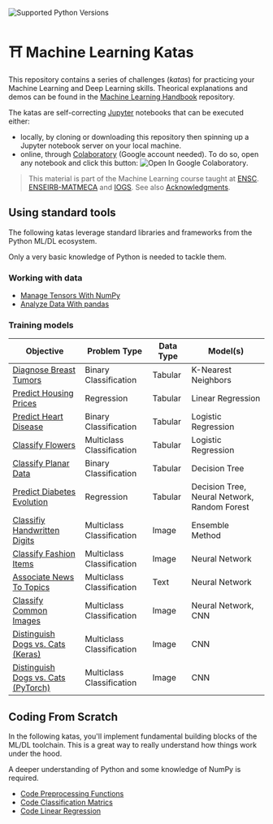 ![Supported Python Versions](https://img.shields.io/badge/Python->=3.6-blue.svg?logo=python&logoColor=white)

# ⛩ Machine Learning Katas

This repository contains a series of challenges (*katas*) for practicing your Machine Learning and Deep Learning skills. Theorical explanations and demos can be found in the [Machine Learning Handbook](https://github.com/bpesquet/machine-learning-handbook) repository.

The katas are self-correcting [Jupyter](https://jupyter.org/) notebooks that can be executed either:

- locally, by cloning or downloading this repository then spinning up a Jupyter notebook server on your local machine.
- online, through [Colaboratory](https://colab.research.google.com/) (Google account needed). To do so, open any notebook and click this button: ![Open In Google Colaboratory](https://colab.research.google.com/assets/colab-badge.svg).

> This material is part of the Machine Learning course taught at [ENSC](https://ensc.bordeaux-inp.fr). [ENSEIRB-MATMECA](https://enseirb-matmeca.bordeaux-inp.fr) and [IOGS](https://www.institutoptique.fr). See also [Acknowledgments](ACKNOWLEDGMENTS.md).

## Using standard tools

The following katas leverage standard libraries and frameworks from the Python ML/DL ecosystem. 

Only a very basic knowledge of Python is needed to tackle them.

### Working with data

- [Manage Tensors With NumPy](notebooks/working_with_data/tensor_management_numpy.ipynb)
- [Analyze Data With pandas](notebooks/working_with_data/data_analysis_pandas.ipynb)

### Training models

|Objective|Problem Type|Data Type|Model(s)|
|-|-|-|-|
|[Diagnose Breast Tumors](notebooks/training_models/breast_cancer.ipynb)|Binary Classification|Tabular|K-Nearest Neighbors|
|[Predict Housing Prices ](notebooks/training_models/boston_housing.ipynb)|Regression|Tabular|Linear Regression|
|[Predict Heart Disease](notebooks/training_models/heart_disease.ipynb)|Binary Classification|Tabular|Logistic Regression|
|[Classify Flowers](notebooks/training_models/iris.ipynb)|Multiclass Classification|Tabular|Logistic Regression|
|[Classify Planar Data](notebooks/training_models/planar_data.ipynb)|Binary Classification|Tabular|Decision Tree|
|[Predict Diabetes Evolution](notebooks/training_models/diabetes.ipynb)|Regression|Tabular|Decision Tree, Neural Network, Random Forest|
|[Classifiy Handwritten Digits](notebooks/training_models/uci_digits.ipynb)|Multiclass Classification|Image|Ensemble Method|
|[Classify Fashion Items](notebooks/training_models/fashion_mnist.ipynb)|Multiclass Classification|Image|Neural Network|
|[Associate News To Topics](notebooks/training_models/reuters_news.ipynb)|Multiclass Classification|Text|Neural Network|
|[Classify Common Images](notebooks/training_models/cifar10.ipynb)|Multiclass Classification|Image|Neural Network, CNN|
|[Distinguish Dogs vs. Cats (Keras)](notebooks/training_models/dogs_vs_cats_keras.ipynb)|Multiclass Classification|Image|CNN|
|[Distinguish Dogs vs. Cats (PyTorch)](notebooks/training_models/dogs_vs_cats_pytorch.ipynb)|Multiclass Classification|Image|CNN|

## Coding From Scratch

In the following katas, you'll implement fundamental building blocks of the ML/DL toolchain. This is a great way to really understand how things work under the hood.

A deeper understanding of Python and some knowledge of NumPy is required.

- [Code Preprocessing Functions](notebooks/coding_from_scratch/data_preprocessing.ipynb)
- [Code Classification Matrics](notebooks/coding_from_scratch/classification_metrics.ipynb)
- [Code Linear Regression](notebooks/coding_from_scratch/linear_regression.ipynb)
